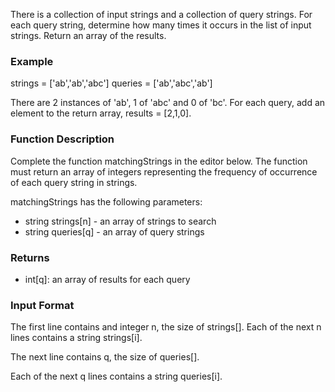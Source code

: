 There is a collection of input strings and a collection of query strings. For each query string, determine how many times it occurs in the list of input strings. Return an array of the results.

### Example

strings = ['ab','ab','abc']
queries = ['ab','abc','ab']

There are 2 instances of 'ab', 1 of 'abc' and 0 of 'bc'. For each query, add an element to the return array, results = [2,1,0].

### Function Description

Complete the function matchingStrings in the editor below. The function must return an array of integers representing the frequency of occurrence of each query string in strings.

matchingStrings has the following parameters:

-    string strings[n] - an array of strings to search
-    string queries[q] - an array of query strings

### Returns

-    int[q]: an array of results for each query

### Input Format

The first line contains and integer
n, the size of strings[].
Each of the next n lines contains a string strings[i].

The next line contains q, the size of queries[].

Each of the next q lines contains a string queries[i]. 